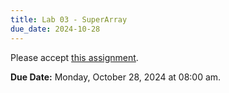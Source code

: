 ```yaml
---
title: Lab 03 - SuperArray
due_date: 2024-10-28
---
```


Please accept [this assignment](https://classroom.github.com/a/oxqZsHQg).

**Due Date:** Monday, October 28, 2024 at 08:00 am.
